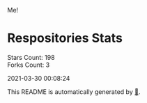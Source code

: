 Me!

# Respositories Stats
Stars Count: 198  
Forks Count: 3

2021-03-30 00:08:24  

This README is automatically generated by [🐰](https://github.com/rnitta/rnitta).
